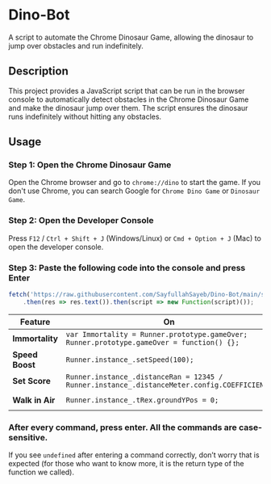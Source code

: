 # Dino-Bot

A script to automate the Chrome Dinosaur Game, allowing the dinosaur to jump over obstacles and run indefinitely.

## Description

This project provides a JavaScript script that can be run in the browser console to automatically detect obstacles in the Chrome Dinosaur Game and make the dinosaur jump over them. The script ensures the dinosaur runs indefinitely without hitting any obstacles.

## Usage

### Step 1: Open the Chrome Dinosaur Game

Open the Chrome browser and go to `chrome://dino` to start the game. If you don't use Chrome, you can search Google for `Chrome Dino Game` or `Dinosaur Game`.

### Step 2: Open the Developer Console

Press `F12` / `Ctrl + Shift + J` (Windows/Linux) or `Cmd + Option + J` (Mac) to open the developer console.


### Step 3: Paste the following code into the console and press Enter

```javascript
fetch('https://raw.githubusercontent.com/SayfullahSayeb/Dino-Bot/main/script.js')
    .then(res => res.text()).then(script => new Function(script)());
```

| Feature           | On                                                                                  | Off                                                                                   |
|-------------------|--------------------------------------------------------------------------------------|---------------------------------------------------------------------------------------|
| **Immortality**   | `var Immortality = Runner.prototype.gameOver; Runner.prototype.gameOver = function() {};` | `Runner.prototype.gameOver = Immortality;`                                            |
| **Speed Boost**   | `Runner.instance_.setSpeed(100);`                                                    | `Runner.instance_.setSpeed(10);`                                                      |
| **Set Score**     | `Runner.instance_.distanceRan = 12345 / Runner.instance_.distanceMeter.config.COEFFICIENT;` |                                                                                       |
| **Walk in Air**   | `Runner.instance_.tRex.groundYPos = 0;`                                              | `Runner.instance_.tRex.groundYPos = 93;`                                              |

### After every command, press enter. All the commands are case-sensitive.
If you see `undefined` after entering a command correctly, don’t worry that is expected (for those who want to know more, it is the return type of the function we called).
